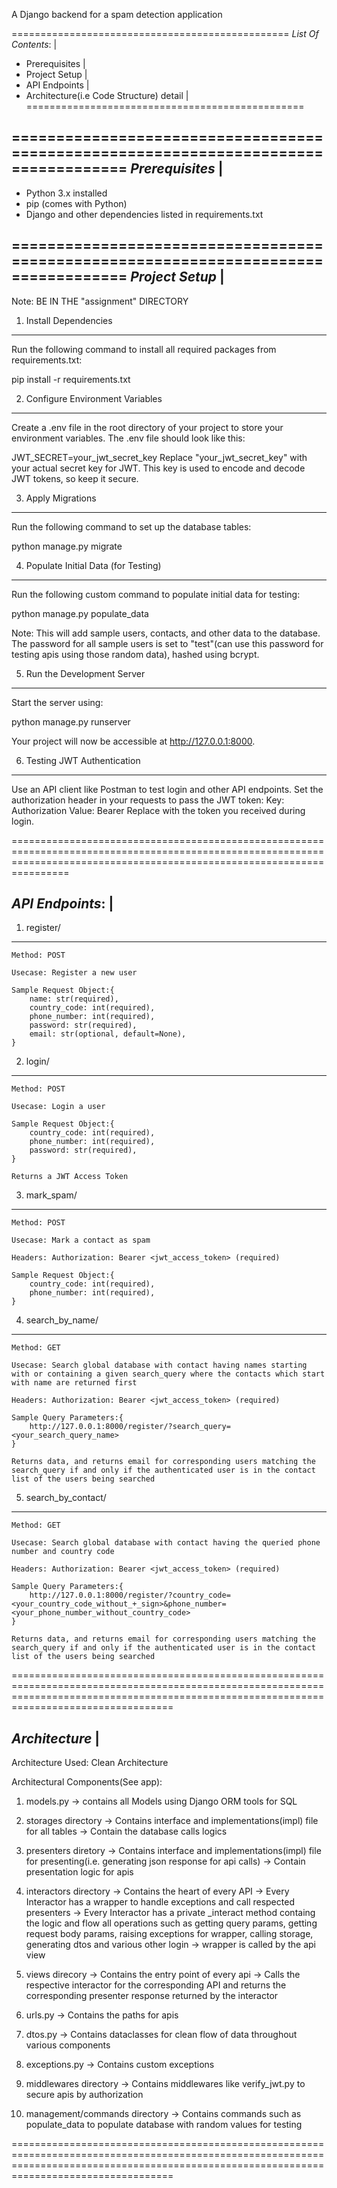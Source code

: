 
A Django backend for a spam detection application

================================================
*List Of Contents*:                             |
- Prerequisites                                 |
- Project Setup                                 |
- API Endpoints                                 |
- Architecture(i.e Code Structure) detail       |
================================================

===================================================================================
*Prerequisites* |
---------------

- Python 3.x installed
- pip (comes with Python)
- Django and other dependencies listed in requirements.txt

===================================================================================
*Project Setup* |
---------------

Note: BE IN THE "assignment" DIRECTORY

1. Install Dependencies
************************

Run the following command to install all required packages from requirements.txt:

pip install -r requirements.txt

2. Configure Environment Variables
***********************************

Create a .env file in the root directory of your project to store your environment variables. The .env file should look like this:

JWT_SECRET=your_jwt_secret_key
Replace "your_jwt_secret_key" with your actual secret key for JWT. This key is used to encode and decode JWT tokens, so keep it secure.

3. Apply Migrations
********************
Run the following command to set up the database tables:


python manage.py migrate

4. Populate Initial Data (for Testing)
***************************************
Run the following custom command to populate initial data for testing:


python manage.py populate_data

Note: This will add sample users, contacts, and other data to the database. The password for all sample users is set to "test"(can use this password for testing apis using those random data), hashed using bcrypt.

5. Run the Development Server
******************************
Start the server using:


python manage.py runserver

Your project will now be accessible at http://127.0.0.1:8000.

6. Testing JWT Authentication
******************************
Use an API client like Postman to test login and other API endpoints.
Set the authorization header in your requests to pass the JWT token:
Key: Authorization
Value: Bearer <your-jwt-token>
Replace <your-jwt-token> with the token you received during login.

============================================================================================================================================================================

*API Endpoints*: |
----------------
1. register/
****************
    Method: POST

    Usecase: Register a new user

    Sample Request Object:{
        name: str(required),
        country_code: int(required),
        phone_number: int(required),
        password: str(required),
        email: str(optional, default=None),
    }

2. login/
***********
    Method: POST

    Usecase: Login a user

    Sample Request Object:{
        country_code: int(required),
        phone_number: int(required),
        password: str(required),
    }

    Returns a JWT Access Token

3. mark_spam/
***************
    Method: POST

    Usecase: Mark a contact as spam

    Headers: Authorization: Bearer <jwt_access_token> (required)

    Sample Request Object:{
        country_code: int(required),
        phone_number: int(required),
    }

4. search_by_name/
*******************
    Method: GET

    Usecase: Search global database with contact having names starting with or containing a given search_query where the contacts which start with name are returned first

    Headers: Authorization: Bearer <jwt_access_token> (required)

    Sample Query Parameters:{
        http://127.0.0.1:8000/register/?search_query=<your_search_query_name>
    }

    Returns data, and returns email for corresponding users matching the search_query if and only if the authenticated user is in the contact list of the users being searched

5. search_by_contact/
**********************
    Method: GET

    Usecase: Search global database with contact having the queried phone number and country code

    Headers: Authorization: Bearer <jwt_access_token> (required)

    Sample Query Parameters:{
        http://127.0.0.1:8000/register/?country_code=<your_country_code_without_+_sign>&phone_number=<your_phone_number_without_country_code>
    }

    Returns data, and returns email for corresponding users matching the search_query if and only if the authenticated user is in the contact list of the users being searched

==============================================================================================================================================================================================

*Architecture* |
----------------

Architecture Used: Clean Architecture

Architectural Components(See app):
1. models.py 
    -> contains all Models using Django ORM tools for SQL
2. storages directory
    -> Contains interface and implementations(impl) file for all tables
    -> Contain the database calls logics

3. presenters diretory
    -> Contains interface and implementations(impl) file for presenting(i.e. generating json response for api calls)
    -> Contain presentation logic for apis

4. interactors directory
    -> Contains the heart of every API
    -> Every Interactor has a wrapper to handle exceptions and call respected presenters
    -> Every Interactor has a private _interact method containg the logic and flow all operations such as getting query params, getting request body params, raising exceptions for wrapper, calling storage, generating dtos and various other login
    -> wrapper is called by the api view

5. views direcory
    -> Contains the entry point of every api
    -> Calls the respective interactor for the corresponding API and returns the corresponding presenter response returned by the interactor

6. urls.py
    -> Contains the paths for apis

7. dtos.py
    -> Contains dataclasses for clean flow of data throughout various components

8. exceptions.py
    -> Contains custom exceptions

9. middlewares directory
    -> Contains middlewares like verify_jwt.py to secure apis by authorization

10. management/commands directory
    -> Contains commands such as populate_data to populate database with random values for testing

==============================================================================================================================================================================================
